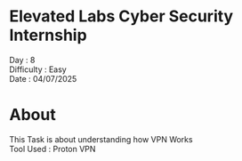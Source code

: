 # Elevated Labs Cyber Security Internship

Day : 8\
Difficulty : Easy\
Date : 04/07/2025

# About
This Task is about understanding how VPN Works\
Tool Used : Proton VPN